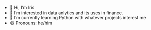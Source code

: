 - 👋 Hi, I’m Iris 
- 👀 I’m interested in data anlytics and its uses in finance.
- 🌱 I’m currently learning Python with whatever projects interest me
- 😄 Pronouns: he/him


<!---
irisshrestha/irisshrestha is a ✨ special ✨ repository because its `README.md` (this file) appears on your GitHub profile.
You can click the Preview link to take a look at your changes.
--->
